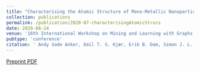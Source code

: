 ```yaml
---
title: "Characterising the Atomic Structure of Mono-Metallic Nanoparticles from X-Ray Scattering Data Using Conditional Generative Models"
collection: publications
permalink: /publication/2020-07-characterisingAtomicStrucs
date: 2020-08-24
venue: '16th International Workshop on Mining and Learning with Graphs'
pubtype: 'conference'
citation: ' Andy Sode Anker, Emil T. S. Kjær, Erik B. Dam, Simon J. L. Billinge, Kirsten M. Ø. Jensen, Raghavendra Selvan; Characterising the Atomic Structure of Mono-Metallic Nanoparticles from X-Ray Scattering Data Using Conditional Generative Models; 16th International Workshop on Mining and Learning with Graphs, 2020.'
---
```

[Preprint PDF](https://chemrxiv.org/articles/Characterising_the_Atomic_Structure_of_Mono-Metallic_Nanoparticles_from_X-Ray_Scattering_Data_Using_Conditional_Generative_Models/12662222/1)
